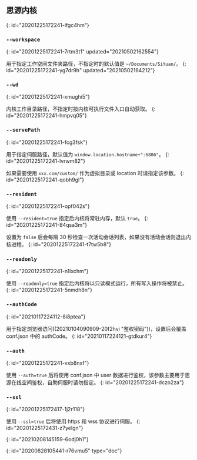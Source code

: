 ## 思源内核
{: id="20201225172241-ifgc4hm"}

### `--workspace`
{: id="20201225172241-7rtm3t1" updated="20210502162554"}

用于指定工作空间文件夹路径，不指定时的默认值是 `~/Documents/SiYuan/`。
{: id="20201225172241-yg7dr9h" updated="20210502164212"}

### `--wd`
{: id="20201225172241-xmughi5"}

内核工作目录路径，不指定时按内核可执行文件入口自动获取。
{: id="20201225172241-hmpvq05"}

### `--servePath`
{: id="20201225172241-fcg3fsk"}

用于指定伺服路径，默认值为 `window.location.hostname+":6806"`。
{: id="20201225172241-lvrwm82"}

如果需要使用 `xxx.com/custom/` 作为虚拟目录或 location 时请指定该参数。
{: id="20201225172241-qobh9gl"}

### `--resident`
{: id="20201225172241-opf042s"}

使用 `--resident=true` 指定后内核将常驻内存，默认 `true`。
{: id="20201225172241-84qsa3m"}

设置为 `false` 后会每隔 30 秒检查一次活动会话列表，如果没有活动会话则退出内核进程。
{: id="20201225172241-t7tw5b8"}

### `--readonly`
{: id="20201225172241-n1lxchm"}

使用 `--readonly=true` 指定后内核将以只读模式运行，所有写入操作将被禁止。
{: id="20201225172241-5nmdh8n"}

### `--authCode`
{: id="20210117224112-8i8ptea"}

用于指定浏览器访问((20210104090909-20f2hvi "鉴权密码"))，设置后会覆盖 conf.json 中的 authCode。
{: id="20210117224121-gtdkur4"}

### `--auth`
{: id="20201225172241-vxb8nxf"}

使用 `--auth=true` 后将使用 conf.json 中 user 数据进行鉴权，该参数主要用于思源在线空间鉴权，自助伺服时请勿指定。
{: id="20201225172241-dczo2za"}

### `--ssl`
{: id="20201225172417-1j2r118"}

使用 `--ssl=true` 后将使用 https 和 wss 协议进行伺服。
{: id="20201225172431-z7yelgn"}

{: id="20210208145159-6odj0h1"}


{: id="20200828105441-r76vmu5" type="doc"}
